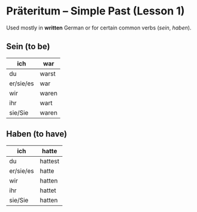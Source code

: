 # Präteritum – Simple Past (Lesson 1)

Used mostly in **written** German or for certain common verbs (*sein*, *haben*).

## Sein (to be)

| ich | war    |
|-----|--------|
| du  | warst  |
| er/sie/es | war |
| wir | waren  |
| ihr | wart   |
| sie/Sie | waren |

## Haben (to have)

| ich | hatte  |
|-----|--------|
| du  | hattest |
| er/sie/es | hatte |
| wir | hatten |
| ihr | hattet |
| sie/Sie | hatten |